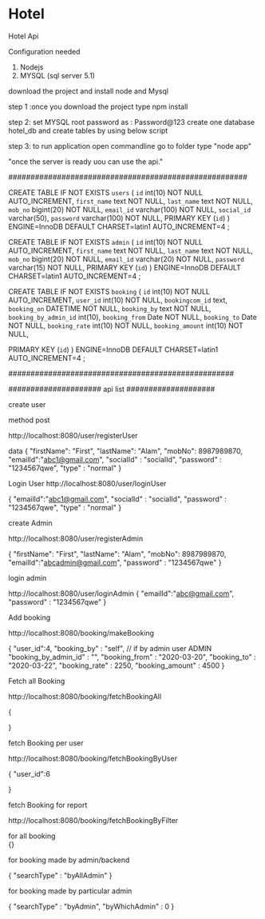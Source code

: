 # Hotel
Hotel Api


Configuration needed

1. Nodejs
2. MYSQL  (sql server 5.1)


 download the project and install node and Mysql

step 1 :once you download the project type npm install 

 step 2: set MYSQL root password as : Password@123
create one database hotel_db
and create tables by using below script

step 3: to run application 
open commandline
go to folder
type "node app"

"once the server is ready uou can use the api."

######################################################

CREATE TABLE IF NOT EXISTS `users` (
  `id` int(10) NOT NULL AUTO_INCREMENT,
  `first_name` text NOT NULL,
  `last_name` text NOT NULL,
  `mob_no` bigint(20) NOT NULL,
  `email_id` varchar(100) NOT NULL,
  `social_id` varchar(50),
  `password` varchar(100) NOT NULL,
  PRIMARY KEY (`id`)
) ENGINE=InnoDB  DEFAULT CHARSET=latin1 AUTO_INCREMENT=4 ;



CREATE TABLE IF NOT EXISTS `admin` (
  `id` int(10) NOT NULL AUTO_INCREMENT,
  `first_name` text NOT NULL,
  `last_name` text NOT NULL,
  `mob_no` bigint(20) NOT NULL,
  `email_id` varchar(20) NOT NULL,
  `password` varchar(15) NOT NULL,
  PRIMARY KEY (`id`)
) ENGINE=InnoDB  DEFAULT CHARSET=latin1 AUTO_INCREMENT=4 ;




CREATE TABLE IF NOT EXISTS `booking` (
  `id` int(10) NOT NULL AUTO_INCREMENT,
  `user_id` int(10) NOT NULL,
  `bookingcom_id` text,
  `booking_on` DATETIME NOT NULL,
  `booking_by` text NOT NULL,
  `booking_by_admin_id` int(10),
  `booking_from` Date NOT NULL,
  `booking_to` Date NOT NULL,
  `booking_rate` int(10) NOT NULL,
  `booking_amount` int(10) NOT NULL,


  PRIMARY KEY (`id`)
) ENGINE=InnoDB  DEFAULT CHARSET=latin1 AUTO_INCREMENT=4 ;


###################################################













#####################  api list  ####################

create user

method post

http://localhost:8080/user/registerUser

data 
{
"firstName": "First",
"lastName": "Alam",
"mobNo": 8987989870,
"emailId":"abc1@gmail.com",
"socialId" : "socialId",
"password" : "1234567qwe",
"type"     : "normal"
}


Login User
http://localhost:8080/user/loginUser

{
"emailId":"abc1@gmail.com",
"socialId" : "socialId",
"password" : "1234567qwe",
"type"     : "normal"
}




create Admin 

http://localhost:8080/user/registerAdmin

{
"firstName": "First",
"lastName": "Alam",
"mobNo": 8987989870,
"emailId":"abcadmin@gmail.com",
"password" : "1234567qwe"
}


login admin

http://localhost:8080/user/loginAdmin
{
"emailId":"abc@gmail.com",
"password" : "1234567qwe"
}






Add booking

http://localhost:8080/booking/makeBooking


{
"user_id":4,
"booking_by" : "self", // if by admin user ADMIN
"booking_by_admin_id" : "",
"booking_from" : "2020-03-20",
"booking_to" : "2020-03-22",
"booking_rate" : 2250,
"booking_amount" : 4500
}

Fetch all Booking

http://localhost:8080/booking/fetchBookingAll

{

}


fetch Booking per user

http://localhost:8080/booking/fetchBookingByUser

{
"user_id":6

}




fetch Booking for report

http://localhost:8080/booking/fetchBookingByFilter

for all booking  
{}

for booking made by admin/backend

{
"searchType" : "byAllAdmin"
}

for booking made by particular admin

{
"searchType" : "byAdmin",
"byWhichAdmin" : 0
}





